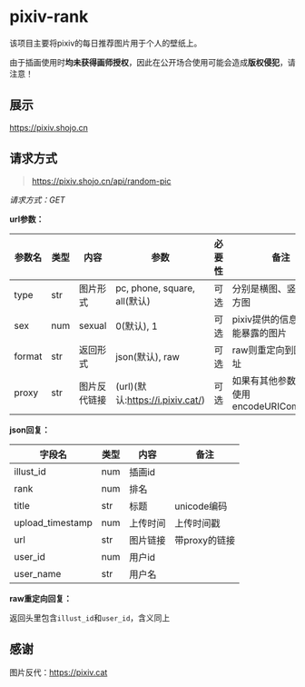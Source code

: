 # pixiv-rank
该项目主要将pixiv的每日推荐图片用于个人的壁纸上。

由于插画使用时**均未获得画师授权**，因此在公开场合使用可能会造成**版权侵犯**，请注意！


## 展示
<https://pixiv.shojo.cn>


## 请求方式
> https://pixiv.shojo.cn/api/random-pic

*请求方式：GET*

**url参数：**

| 参数名  | 类型 | 内容        | 参数                              | 必要性 | 备注 |
| ------ | ---- | ----------- | -------------------------------- | ----- | --- |
| type   | str  | 图片形式     | pc, phone, square, all(默认)     | 可选   | 分别是横图、竖图、和方图 |
| sex    | num  | sexual      | 0(默认), 1                       | 可选   | pixiv提供的信息过滤可能暴露的图片 |
| format | str  | 返回形式     | json(默认), raw                  | 可选   | raw则重定向到图片地址 |
| proxy  | str  | 图片反代链接 | (url)(默认:https://i.pixiv.cat/) | 可选   | 如果有其他参数冲突可使用encodeURIComponent |

**json回复：**

| 字段名 | 类型 | 内容 | 备注 |
| ----- | ---- | ---- | --- |
| illust_id | num | 插画id |
| rank | num | 排名 |
| title | str | 标题 | unicode编码 |
| upload_timestamp | num | 上传时间 | 上传时间戳 |
| url | str | 图片链接 | 带proxy的链接 |
| user_id | num | 用户id |
| user_name | str | 用户名 |

**raw重定向回复：**

返回头里包含`illust_id`和`user_id`，含义同上


## 感谢
图片反代：<https://pixiv.cat> 
